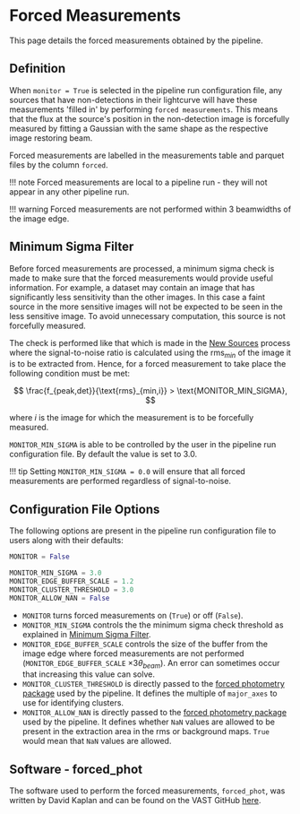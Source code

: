 # Forced Measurements

This page details the forced measurements obtained by the pipeline.

## Definition

When `monitor = True` is selected in the pipeline run configuration file, any sources that have non-detections in their lightcurve will have these measurements 'filled in' by performing `forced measurements`. This means that the flux at the source's position in the non-detection image is forcefully measured by fitting a Gaussian with the same shape as the respective image restoring beam.

Forced measurements are labelled in the measurements table and parquet files by the column `forced`.

!!! note
    Forced measurements are local to a pipeline run - they will not appear in any other pipeline run.

!!! warning
    Forced measurements are not performed within 3 beamwidths of the image edge.

## Minimum Sigma Filter

Before forced measurements are processed, a minimum sigma check is made to make sure that the forced measurements would provide useful information. For example, a dataset may contain an image that has significantly less sensitivity than the other images. In this case a faint source in the more sensitive images will not be expected to be seen in the less sensitive image. To avoid unnecessary computation, this source is not forcefully measured.

The check is performed like that which is made in the [New Sources](newsources.md) process where the signal-to-noise ratio is calculated using the rms$_{min}$ of the image it is to be extracted from. Hence, for a forced measurement to take place the following condition must be met:

$$
\frac{f_{peak,det}}{\text{rms}_{min,i}} > \text{MONITOR_MIN_SIGMA},
$$ 

where $i$ is the image for which the measurement is to be forcefully measured.

`MONITOR_MIN_SIGMA` is able to be controlled by the user in the pipeline run configuration file. By default the value is set to 3.0.

!!! tip
    Setting `MONITOR_MIN_SIGMA = 0.0` will ensure that all forced measurements are performed regardless of signal-to-noise.

## Configuration File Options
The following options are present in the pipeline run configuration file to users along with their defaults:
```python
MONITOR = False

MONITOR_MIN_SIGMA = 3.0
MONITOR_EDGE_BUFFER_SCALE = 1.2
MONITOR_CLUSTER_THRESHOLD = 3.0
MONITOR_ALLOW_NAN = False
```

* `MONITOR` turns forced measurements on (`True`) or off (`False`).
* `MONITOR_MIN_SIGMA` controls the the minimum sigma check threshold as explained in [Minimum Sigma Filter](#minimum-sigma-filter).
* `MONITOR_EDGE_BUFFER_SCALE` controls the size of the buffer from the image edge where forced measurements are not performed (`MONITOR_EDGE_BUFFER_SCALE` $\times 3\theta_{beam}$). An error can sometimes occur that increasing this value can solve.
* `MONITOR_CLUSTER_THRESHOLD` is directly passed to the [forced photometry package](#software-forced_phot) used by the pipeline. It defines the multiple of `major_axes` to use for identifying clusters.
* `MONITOR_ALLOW_NAN` is directly passed to the [forced photometry package](#software-forced_phot) used by the pipeline. It defines whether `NaN` values are allowed to be present in the extraction area in the rms or background maps. `True` would mean that `NaN` values are allowed.

## Software - forced_phot
The software used to perform the forced measurements, `forced_phot`, was written by David Kaplan and can be found on the VAST GitHub [here](https://github.com/askap-vast/forced_phot).
